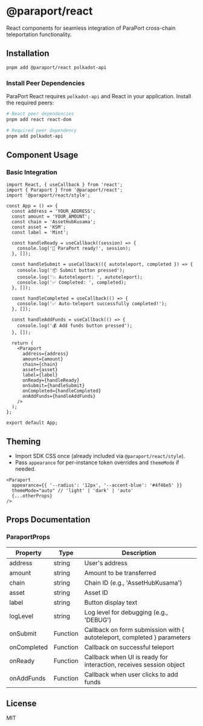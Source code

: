 # @paraport/react

React components for seamless integration of ParaPort cross-chain teleportation functionality.

## Installation

```bash
pnpm add @paraport/react polkadot-api
```

### Install Peer Dependencies

ParaPort React requires `polkadot-api` and React in your application. Install the required peers:

```bash
# React peer dependencies
pnpm add react react-dom

# Required peer dependency
pnpm add polkadot-api
```

## Component Usage

### Basic Integration

```tsx
import React, { useCallback } from 'react';
import { Paraport } from '@paraport/react';
import '@paraport/react/style';

const App = () => {
  const address = 'YOUR_ADDRESS';
  const amount = 'YOUR_AMOUNT';
  const chain = 'AssetHubKusama';
  const asset = 'KSM';
  const label = 'Mint';

  const handleReady = useCallback((session) => {
    console.log('🚀 ParaPort ready!', session);
  }, []);

  const handleSubmit = useCallback(({ autoteleport, completed }) => {
    console.log('📦 Submit button pressed');
    console.log('💥 Autoteleport: ', autoteleport);
    console.log('✅ Completed: ', completed);
  }, []);

  const handleCompleted = useCallback(() => {
    console.log('✅ Auto-teleport successfully completed!');
  }, []);

  const handleAddFunds = useCallback(() => {
    console.log('💰 Add funds button pressed');
  }, []);

  return (
    <Paraport
      address={address}
      amount={amount}
      chain={chain}
      asset={asset}
      label={label}
      onReady={handleReady}
      onSubmit={handleSubmit}
      onCompleted={handleCompleted}
      onAddFunds={handleAddFunds}
    />
  );
};

export default App;
```

## Theming

- Import SDK CSS once (already included via `@paraport/react/style`).
- Pass `appearance` for per-instance token overrides and `themeMode` if needed.

```tsx
<Paraport
  appearance={{ '--radius': '12px', '--accent-blue': '#4f46e5' }}
  themeMode="auto" // 'light' | 'dark' | 'auto'
  {...otherProps}
/>
```

## Props Documentation

### ParaportProps

| Property | Type | Description |
|----------|------|-------------|
| address | string | User's address |
| amount | string | Amount to be transferred |
| chain | string | Chain ID (e.g., 'AssetHubKusama') |
| asset | string | Asset ID |
| label | string | Button display text |
| logLevel | string | Log level for debugging (e.g., 'DEBUG') |
| onSubmit | Function | Callback on form submission with { autoteleport, completed } parameters |
| onCompleted | Function | Callback on successful teleport |
| onReady | Function | Callback when UI is ready for interaction, receives session object |
| onAddFunds | Function | Callback when user clicks to add funds |

## License

MIT
